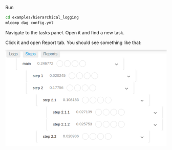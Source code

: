 Run

```bash
cd examples/hierarchical_logging
mlcomp dag config.yml
```

Navigate to the tasks panel. Open it and find a new task.

Click it and open Report tab. You should see something like that:

![hierarchical_logging](../../docs/imgs/hierarchical_logging.png)